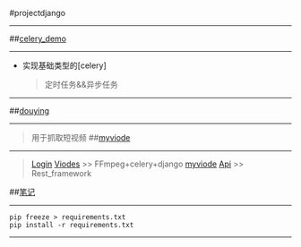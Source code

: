 #projectdjango
***
##[celery_demo](https://github.com/jackerzz/projectdjango/tree/master/ProjectDjango/celery_demo)
***
* 实现基础类型的[celery] 
     > 定时任务&&异步任务
     >  
***
##[douying](https://github.com/jackerzz/projectdjango/tree/master/ProjectDjango/douying)
***  
> 用于抓取短视频
##[myviode](https://github.com/jackerzz/projectdjango/tree/master/ProjectDjango/myviode)
***
> [Login](https://github.com/jackerzz/projectdjango/tree/master/ProjectDjango/myviode/Login) 
> [Viodes](https://github.com/jackerzz/projectdjango/tree/master/ProjectDjango/myviode/viodes) 
    >> FFmpeg+celery+django
> [myviode](https://github.com/jackerzz/projectdjango/tree/master/ProjectDjango/myviode) 
> [Api](https://github.com/jackerzz/projectdjango/tree/master/ProjectDjango/myviode/viodes/api)
    >> Rest_framework

##[笔记](https://github.com/jackerzz/projectdjango/tree/master/ProjectDjango/%E7%AC%94%E8%AE%B0)
***
    pip freeze > requirements.txt
    pip install -r requirements.txt
***